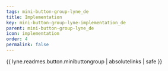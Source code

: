 ```yaml
---
tags: mini-button-group-lyne_de
title: Implementation
key: mini-button-group-lyne-implementation_de
parent: mini-button-group-lyne_de
icon: implementation
order: 4
permalink: false  
---
```

{{ lyne.readmes.button.minibuttongroup | absolutelinks | safe }}


